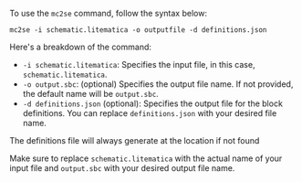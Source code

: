 To use the `mc2se` command, follow the syntax below:

```shell
mc2se -i schematic.litematica -o outputfile -d definitions.json
```

Here's a breakdown of the command:

- `-i schematic.litematica`: Specifies the input file, in this case, `schematic.litematica`.
- `-o output.sbc`: (optional) Specifies the output file name. If not provided, the default name will be `output.sbc`.
- `-d definitions.json` (optional): Specifies the output file for the block definitions. You can replace `definitions.json` with your desired file name.

The definitions file will always generate at the location if not found

Make sure to replace `schematic.litematica` with the actual name of your input file and `output.sbc` with your desired output file name.

